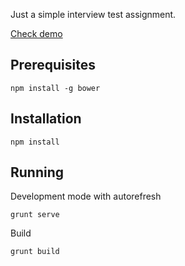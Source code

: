Just a simple interview test assignment.

[Check demo](http://playground.tomexx.net/green-light-assignment)

## Prerequisites
```
npm install -g bower
```

## Installation
```
npm install
```

## Running
Development mode with autorefresh
```
grunt serve
```

Build
```
grunt build
```
